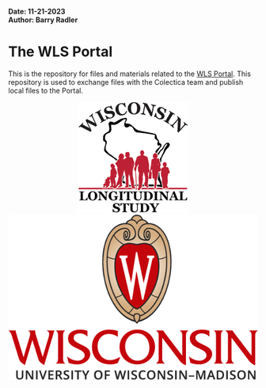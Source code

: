 **Date: 11-21-2023**  
**Author: Barry Radler**

# The WLS Portal

This is the repository for files and materials related to the [WLS Portal](https://wls.portal.ssc.wisc.edu/). This repository is used to exchange files with the Colectica team and publish local files to the Portal.

<p align="center">
  <img src="wls_2019.png" alt="WLS Logo">
  <img src="uw-logo-vertical-color-web-digital.png" alt="UW Logo">
</p>
